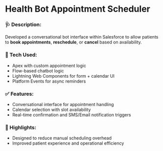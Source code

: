 # Health Bot Appointment Scheduler

### 🩺 Description:
Developed a conversational bot interface within Salesforce to allow patients to **book appointments**, **reschedule**, or **cancel** based on availability.

### 🔧 Tech Used:
- Apex with custom appointment logic
- Flow-based chatbot logic
- Lightning Web Components for form + calendar UI
- Platform Events for async reminders

### ✅ Features:
- Conversational interface for appointment handling
- Calendar selection with slot availability
- Real-time confirmation and SMS/Email notification triggers

### 🚀 Highlights:
- Designed to reduce manual scheduling overhead
- Improved patient experience and operational efficiency
